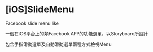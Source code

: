 [iOS]SlideMenu
=========

Facebook slide menu like

一個在iOS平台上的類Facebook APP的功能選單，以Storyboard所設計

包含手指滑動選單及自動滑動選單兩種方式檢視Menu
